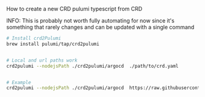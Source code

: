 How to create a new CRD pulumi typescript from CRD

INFO: This is probably not worth fully automating for now since it's something that rarely changes and can be updated with a single command
```sh
# Install crd2Pulumi 
brew install pulumi/tap/crd2pulumi


# Local and url paths work
crd2pulumi --nodejsPath ./crd2pulumi/argocd  ./path/to/crd.yaml           


# Example
crd2pulumi --nodejsPath ./crd2pulumi/argocd  https://raw.githubusercontent.com/argoproj/argo-cd/stable/manifests/install.yaml           
```



<!-- 

Argo CD 
https://raw.githubusercontent.com/argoproj/argo-cd/stable/manifests/install.yaml    

Cert Manager
https://github.com/cert-manager/cert-manager/releases/download/v1.8.0/cert-manager.crds.yaml

 -->
